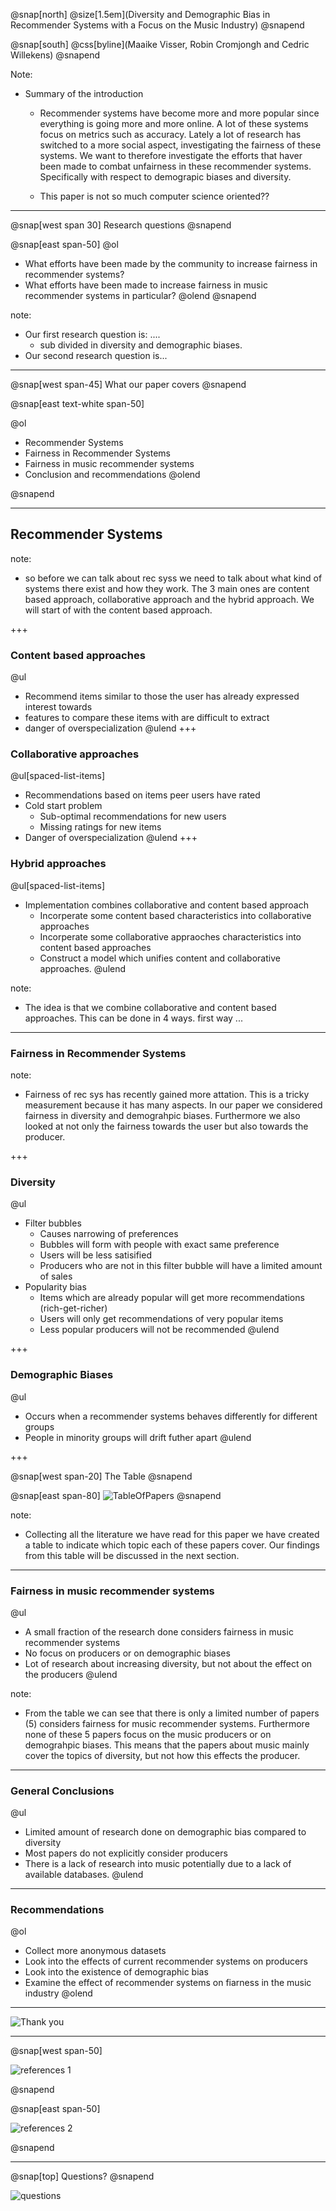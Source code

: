 @snap[north]
@size[1.5em](Diversity and Demographic Bias in Recommender Systems with a Focus on the  Music Industry)
@snapend

@snap[south]
@css[byline](Maaike Visser, Robin Cromjongh and Cedric Willekens)
@snapend

Note:
  - Summary of the introduction
    - Recommender systems have become more and more popular since everything is going more and more online. A lot of these systems focus on metrics such as accuracy. Lately a lot of research has switched to a more social aspect, investigating the fairness of these systems. We want to therefore investigate the efforts that haver been made to combat unfairness in these recommender systems. Specifically with respect to demograpic biases and diversity. 

    - This paper is not so much computer science oriented??

---

@snap[west span 30]
Research questions
@snapend

@snap[east span-50]
@ol
- What efforts have been made by the community to increase fairness in recommender systems?
- What efforts have been made to increase fairness in music recommender systems in particular?
@olend
@snapend

note: 
  - Our first research question is: .... 
    - sub divided in diversity and demographic biases. 
  - Our second research question is...  

---

@snap[west span-45]
What our paper covers
@snapend

@snap[east text-white span-50]

@ol
- Recommender Systems
- Fairness in Recommender Systems
- Fairness in music recommender systems
- Conclusion and recommendations
@olend

@snapend


---

## Recommender Systems

note: 
  - so before we can talk about rec syss we need to talk about what kind of systems there exist and how they work. The 3 main ones are content based approach, collaborative approach and the hybrid approach. We will start of with the content based approach. 

+++ 

### Content based approaches

@ul
- Recommend items similar to those the user has already expressed interest towards
- features to compare these items with are difficult to extract
- danger of overspecialization
@ulend
+++ 

### Collaborative approaches

@ul[spaced-list-items]
- Recommendations based on items peer users have rated
- Cold start problem  
  + Sub-optimal recommendations for new users
  + Missing ratings for new items
- Danger of overspecialization
@ulend
+++ 

### Hybrid approaches

@ul[spaced-list-items]
- Implementation combines collaborative and content based approach
  - Incorperate some content based characteristics into collaborative approaches
  - Incorperate some collaborative appraoches characteristics into content based approaches
  - Construct a model which unifies content and collaborative approaches.
@ulend

note: 
  - The idea is that we combine collaborative and content based approaches. This can be done in 4 ways. first way ... 

---

### Fairness in Recommender Systems

note: 
  - Fairness of rec sys has recently gained more attation. This is a tricky measurement because it has many aspects. In our paper we considered fairness in diversity and demograhpic biases. Furthermore we also looked at not only the fairness towards the user but also towards the producer. 

+++ 

### Diversity
@ul
- Filter bubbles
  - Causes narrowing of preferences 
  - Bubbles will form with people with exact same preference
  - Users will be less satisified 
  - Producers who are not in this filter bubble will have a limited amount of sales
- Popularity bias
  - Items which are already popular will get more recommendations (rich-get-richer)
  - Users will only get recommendations of very popular items
  - Less popular producers will not be recommended 
@ulend

+++ 

### Demographic Biases

@ul
- Occurs when a recommender systems behaves differently for different groups
- People in minority groups will drift futher apart 
@ulend

+++

@snap[west span-20]
The Table
@snapend

@snap[east span-80]
![TableOfPapers](table.PNG)
@snapend

note: 
  - Collecting all the literature we have read for this paper we have created a table to indicate which topic each of these papers cover. Our findings from this table will be discussed in the next section. 

--- 
### Fairness in music recommender systems
<!-- @size[0.5em](Fairness in music recommender systems) -->

@ul
- A small fraction of the research done considers fairness in music recommender systems
- No focus on producers or on demographic biases
- Lot of research about increasing diversity, but not about the effect on the producers
@ulend


note: 
  - From the table we can see that there is only a limited number of papers (5) considers fairness for music recommender systems. Furthermore none of these 5 papers focus on the music producers or on demograhpic biases. This means that the papers about music mainly cover the topics of diversity, but not how this effects the producer. 

---

### General Conclusions

@ul
- Limited amount of research done on demographic bias compared to diversity
- Most papers do not explicitly consider producers
- There is a lack of research into music potentially due to a lack of available databases. 
@ulend

--- 

### Recommendations

@ol
- Collect more anonymous datasets
- Look into the effects of current recommender systems on producers
- Look into the existence of demographic bias
- Examine the effect of recommender systems on fiarness in the music industry
@olend

---

![Thank you](./template/img/thanks.jpg)

---


@snap[west span-50]

![references 1](./references1.PNG)

@snapend

@snap[east span-50]

![references 2](./references2.PNG)

@snapend

---

@snap[top]
Questions?
@snapend

![questions](./template/img/questions-3.png)